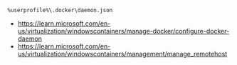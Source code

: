 ```
%userprofile%\.docker\daemon.json
```

- https://learn.microsoft.com/en-us/virtualization/windowscontainers/manage-docker/configure-docker-daemon
- https://learn.microsoft.com/en-us/virtualization/windowscontainers/management/manage_remotehost
